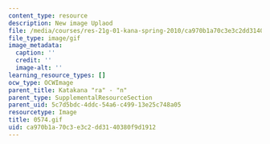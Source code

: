 ```yaml
---
content_type: resource
description: New image Uplaod
file: /media/courses/res-21g-01-kana-spring-2010/ca970b1a70c3e3c2dd3140380f9d1912_0574.gif
file_type: image/gif
image_metadata:
  caption: ''
  credit: ''
  image-alt: ''
learning_resource_types: []
ocw_type: OCWImage
parent_title: Katakana "ra" - "n"
parent_type: SupplementalResourceSection
parent_uid: 5c7d5bdc-4ddc-54a6-c499-13e25c748a05
resourcetype: Image
title: 0574.gif
uid: ca970b1a-70c3-e3c2-dd31-40380f9d1912
---
```

